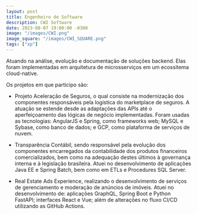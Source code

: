 ```yaml
---
layout: post
title: Engenheiro de Software
description: CWI Software
date: 2023-08-07 19:00:00 -0300
image: "/images/CWI.png"
image_square: "/images/CWI_SQUARE.png"
tags: ["xp"]
---
```


Atuando na análise, evolução e documentação de soluções backend. Elas foram implementadas em arquitetura de microsserviços em um ecossitema cloud-native.

Os projetos em que participo são:

- Projeto Aceleração de Seguros, o qual consiste na modernização dos componentes responsáveis pela logística do marketplace de seguros. A atuação se estende desde as adaptações das APIs até o aperfeiçoamento das lógicas de negócio implementadas. Foram usadas as tecnologias: AngularJS e Spring, como frameworks web; MySQL e Sybase, como banco de dados; e GCP, como plataforma de serviços de nuvem.

- Transparência Contábil, sendo responsável pela evolução dos componentes encarregados da contabilidade dos produtos financeiros comercializados, bem como na adequação destes últimos à governança interna e à legislação brasileira. Atuei no desenvolvimento de aplicações Java EE e Spring Batch, bem como em ETLs e Procedures SQL Server.

- Real Estate Ads Experience, realizando o desenvolvimento de serviços de gerenciamento e moderação de anúncios de imóveis. Atuei no desenvolvimento de: aplicações GraphQL, Spring Boot e Python FastAPI; interfaces React e Vue; além de alterações no fluxo CI/CD utilizando as GitHub Actions.